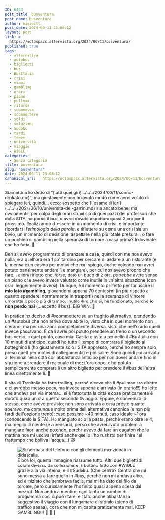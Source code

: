 ```yaml
---
ID: 6463
post_title: busventura
post_name: busventura
author: minioctt
post_date: 2024-06-11 23:08:12
layout: post
link: >
  https://octospacc.altervista.org/2024/06/11/busventura/
published: true
tags:
  - alternativa
  - autobus
  - biglietti
  - bus
  - BusItalia
  - crisi
  - esami
  - gambling
  - orari
  - piano
  - pullman
  - ritardo
  - scommessa
  - scommettere
  - soldi
  - soluzione
  - Sudoku
  - tardi
  - tempo
  - università
  - viaggio
  - WiGLE
categories:
  - Senza categoria
title: busventura
slug: "busventura"
date: 2024-06-11 23:08:12
canonical_url:   https://octospacc.altervista.org/2024/06/11/busventura/
---
```

<!-- wp:paragraph -->
<p markdown="1">Stamattina ho detto di "[tutti quei giri](../../../2024/06/11/sonno-drokato.md)", ma giustamente non ho avuto modo come avrei voluto di spiegare ieri, quindi... ecco: sospetto che [l'esame di ieri](../../../2024/06/10/universita-del-gamin.md) sia andato bene, ma, ovviamente, per colpa degli orari strani sia di quei pazzi dei professori che della SITA, ho perso il bus, e avrei dovuto aspettare quasi 2 ore per il prossimo. Realizzando di essere in un momento di crisi, è importante ricordarsi <em>l'etimologia della parola</em>, e riflettere su come una crisi sia un bivio, un momento di decisione: aspettare nella più totale presura... o fare un pochino di gambling nella speranza di tornare a casa prima? Indovinate che ho fatto. 🎰️</p>
<!-- /wp:paragraph -->

<!-- wp:paragraph -->
<p markdown="1">Beh si, avevo programmato di pranzare a casa, quindi con me non avevo nulla, e a quell'ora era 1 po' tardino per cercare di andare a un ristorante (e la mensa è un casino per motivi che non spiego, anche volendo non avrei potuto banalmente andare lì e mangiare), per cui non avevo proprio che fare... allora rifletto che, <em>forse</em>, dato un buco di 2 ore, <em>potrebbe</em> avere senso un piano che avevo invece valutato come inutile in un'altra situazione (con orari leggermente diversi). Dunque, è il momento perfetto per far uscire <strong>il mio lato #gambling</strong>, giocandomi appena 70 centesimi (in più rispetto a quanto spenderei normalmente in trasporti) nella speranza di vincere un'oretta o poco più di tempo. Inutile dire che si, ha funzionato, perché <strong>io non perdo mai</strong> (...eccetto il bus). BIG WIN. 😤️</p>
<!-- /wp:paragraph -->

<!-- wp:paragraph -->
<p markdown="1">In pratica ho deciso di #scommettere su un tragitto alternativo, prendendo un #autobus che non arriva dove abito io, visto che in quel momento non c'erano, ma per una zona completamente diversa, visto che nell'orario quelli invece passavano. E da lì avrei poi potuto prendere un treno o un secondo bus verso, a quel punto, casa mia. Capita giusto a pennello il #BusItalia con 10 minuti di anticipo, quindi ho tutto il tempo di comprare il biglietto al botteghino lì (ho giustamente solo i SITA appresso, perché ho sempre solo preso quelli per motivi di collegamento) e poi salire. Sono quindi poi arrivata al terminal nella città con abbastanza anticipo per non dover andare fino in stazione a prendere il regionale di mezz'ora dopo, e ho potuto semplicemente comprare lì un altro biglietto per prendere il #bus dell'altra linea direttamente lì. 🚌️</p>
<!-- /wp:paragraph -->

<!-- wp:paragraph -->
<p markdown="1">Il sito di Trenitalia ha fatto trolling, perché diceva che il #pullman era diretto e ci avrebbe messo poco, ma invece appena è arrivato (in orario!!!) ho letto che andava per via interna... si è fatto tutta la città e cose praticamente è durato quasi un ora questo secondo #viaggio. Eppure, è convenuto lo stesso, come avevo previsto; non sono arrivata a casa presto quanto speravo, ma comunque molto prima dell'alternativa canonica (e non più tardi dell'opzione treno): caso pessimo ~40 minuti, caso ideale ~1 ora (conoscendo la SITA). Ho mangiato solo la pasta, perché erano oltre le 4, ma meglio di niente (e a pensarci, penso che avrei avuto problemi a mangiare fuori anche potendo, perché avevo da fare un cagaton che la mattina non mi usciva, infatti anche quello l'ho rushato per finire nel frattempo che bolliva l'acqua...) 😾️</p>
<!-- /wp:paragraph -->

<!-- wp:paragraph -->
<p markdown="1"></p>
<!-- /wp:paragraph -->

<!-- wp:image {"id":6432,"sizeSlug":"large","linkDestination":"none"} -->
<figure class="wp-block-image size-large"><img src="https://octospacc.github.io/microblog-mirror/assets/uploads/2024/06/img_20240610_1728279046048423714349470-960x997.jpg" alt="Schermata del telefono con gli elementi menzionati in didascalia." class="wp-image-6432"/><figcaption class="wp-element-caption">E boh lol, questa immagine riassume tutto. Altri due biglietti di colore diverso da collezionare, il bottino fatto con #WiGLE grazie alla via interna, e il #Sudoku. (Che centra? Centra che mi sono messa a fare quello in #bus, perché non mi andava altro... ed è iniziato che sembrava facile, ma mi ha dato del filo da torcere, però curiosamente l'ho finito quasi appena scesa dal mezzo). Non andrò a mentire, ogni tanto un cambio di programma così ci può stare, è stato anche abbastanza suggestivo il viaggio con il lungomare di sfondo (pieno di traffico aaaaa), cosa che non mi capita praticamente mai. KEEP GAMBLING!!! 🤑️ 🤑️ 🤑️</figcaption></figure>
<!-- /wp:image -->